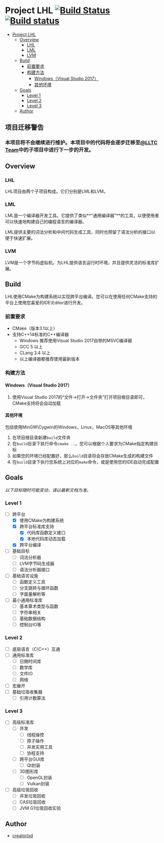 # Project LHL [![Build Status](https://travis-ci.org/ChinaCreators/LHL.svg?branch=master)](https://travis-ci.org/ChinaCreators/LHL) [![Build status](https://ci.appveyor.com/api/projects/status/t401c73375kssesx?svg=true)](https://ci.appveyor.com/project/xsun2001/lhl)

<!-- TOC -->

- [Project LHL](#project-lhl)
    - [Overview](#overview)
        - [LHL](#lhl)
        - [LML](#lml)
        - [LVM](#lvm)
    - [Build](#build)
        - [前置要求](#前置要求)
        - [构建方法](#构建方法)
            - [Windows（Visual Studio 2017）](#windowsvisual-studio-2017)
            - [其他环境](#其他环境)
    - [Goals](#goals)
        - [Level 1](#level-1)
        - [Level 2](#level-2)
        - [Level 3](#level-3)
    - [Author](#author)

<!-- /TOC -->

## 项目迁移警告

### 本项目将不会继续进行维护。本项目中的代码将会逐步迁移至[@LLTC Team](https://github.com/LLTC-Team)中的子项目中进行下一步的开发。

## Overview

### LHL

LHL项目由两个子项目构成。它们分别是LML和LVM。

### LML

LML是一个编译器开发工具。它提供了类似**“通用编译器”**的工具，以便使用者可以快速地构建自己的编程语言的编译器。

LML提供主要的词法分析和中间代码生成工具，同时也预留了语法分析的接口以便于快速扩展。

### LVM

LVM是一个字节码虚拟机，为LHL提供语言运行时环境，并且提供灵活的标准库扩展。

## Build

LHL使用CMake为构建系统以实现跨平台编译。您可以在使用任何CMake支持的平台上使用您喜爱的IDE\Editor进行开发。

### 前置要求

- CMake（版本3.1以上）
- 支持C++14标准的C++编译器
  - Windows 推荐使用Visual Studio 2017自带的MSVC编译器
  - GCC 5 以上
  - CLang 3.4 以上
  - 以上编译器都推荐使用最新版本

### 构建方法

#### Windows（Visual Studio 2017）

1. 使用Visual Studio 2017的“文件->打开->文件夹”打开项目根目录即可，CMake支持将会自动加载

#### 其他环境

包括使用MinGW\Cygwin的Windows，Linux，MacOS等其他环境

1. 在项目根目录新建`build`文件夹
2. 在`build`目录下执行命令`cmake ..`。您可以根据个人要求为CMake指定构建目标
3. 如果您的环境已经配置好，那么`build`目录将会存放CMake生成的构建文件
4. 在`build`目录下执行您系统上对应的`make`命令，或是使用您的IDE自动完成配置

## Goals

_以下目标随时可能变动，请以最新文档为准。_

### Level 1

- [ ] 跨平台
  - [x] 使用CMake为构建系统
  - [x] 跨平台标准库支持
    - [x] 代码库函数定义接口
    - [x] 本地代码库动态加载
  - [x] 跨平台编译
- [ ] 基础目标
  - [ ] 词法分析器
  - [ ] LVM字节码生成器
  - [ ] 语法分析器接口
- [ ] 基础语言设施
  - [ ] 函数定义工具
  - [ ] 分支跳转与循环函数
  - [ ] 字面量解析等
- [ ] 最小通用标准库
  - [ ] 基本算术类型与函数
  - [ ] 字符串相关
  - [ ] 基础数据结构
  - [ ] 控制台IO等

### Level 2

- [ ] 底层语言（C\C++）互通
- [ ] 通用标准库
  - [ ] 日期时间库
  - [ ] 数学库
  - [ ] 文件IO
  - [ ] 网络
- [ ] 宏展开
- [ ] 基础垃圾收集器
  - [ ] 引用计数算法

### Level 3

- [ ] 高级标准库
  - [ ] 并发
    - [ ] 线程操控
    - [ ] 原子操作
    - [ ] 并发实用工具
    - [ ] 协程支持
  - [ ] 跨平台GUI库
    - [ ] Qt封装
  - [ ] 3D图形库
    - [ ] OpenGL封装
    - [ ] Vulkan封装
- [ ] 高级垃圾回收
  - [ ] 并发垃圾回收
  - [ ] CAS垃圾回收
  - [ ] JVM G1垃圾回收实验

## Author

- [creatorlxd](https://github.com/creatorlxd)